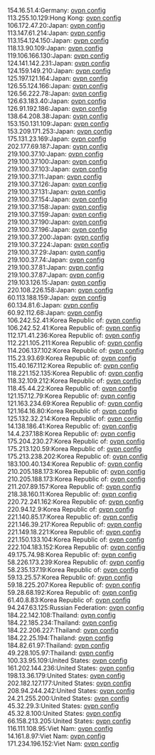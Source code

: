 154.16.51.4:Germany: [ovpn config](vpn/154_16_51_4.ovpn)  
113.255.10.129:Hong Kong: [ovpn config](vpn/113_255_10_129.ovpn)  
106.172.47.20:Japan: [ovpn config](vpn/106_172_47_20.ovpn)  
113.147.61.214:Japan: [ovpn config](vpn/113_147_61_214.ovpn)  
113.154.124.150:Japan: [ovpn config](vpn/113_154_124_150.ovpn)  
118.13.90.109:Japan: [ovpn config](vpn/118_13_90_109.ovpn)  
119.106.166.130:Japan: [ovpn config](vpn/119_106_166_130.ovpn)  
124.141.142.231:Japan: [ovpn config](vpn/124_141_142_231.ovpn)  
124.159.149.210:Japan: [ovpn config](vpn/124_159_149_210.ovpn)  
125.197.121.164:Japan: [ovpn config](vpn/125_197_121_164.ovpn)  
126.55.124.166:Japan: [ovpn config](vpn/126_55_124_166.ovpn)  
126.56.222.78:Japan: [ovpn config](vpn/126_56_222_78.ovpn)  
126.63.183.40:Japan: [ovpn config](vpn/126_63_183_40.ovpn)  
126.91.192.186:Japan: [ovpn config](vpn/126_91_192_186.ovpn)  
138.64.208.38:Japan: [ovpn config](vpn/138_64_208_38.ovpn)  
153.150.131.109:Japan: [ovpn config](vpn/153_150_131_109.ovpn)  
153.209.171.253:Japan: [ovpn config](vpn/153_209_171_253.ovpn)  
175.131.23.169:Japan: [ovpn config](vpn/175_131_23_169.ovpn)  
202.177.69.187:Japan: [ovpn config](vpn/202_177_69_187.ovpn)  
219.100.37.10:Japan: [ovpn config](vpn/219_100_37_10.ovpn)  
219.100.37.100:Japan: [ovpn config](vpn/219_100_37_100.ovpn)  
219.100.37.103:Japan: [ovpn config](vpn/219_100_37_103.ovpn)  
219.100.37.11:Japan: [ovpn config](vpn/219_100_37_11.ovpn)  
219.100.37.126:Japan: [ovpn config](vpn/219_100_37_126.ovpn)  
219.100.37.131:Japan: [ovpn config](vpn/219_100_37_131.ovpn)  
219.100.37.154:Japan: [ovpn config](vpn/219_100_37_154.ovpn)  
219.100.37.158:Japan: [ovpn config](vpn/219_100_37_158.ovpn)  
219.100.37.159:Japan: [ovpn config](vpn/219_100_37_159.ovpn)  
219.100.37.190:Japan: [ovpn config](vpn/219_100_37_190.ovpn)  
219.100.37.196:Japan: [ovpn config](vpn/219_100_37_196.ovpn)  
219.100.37.200:Japan: [ovpn config](vpn/219_100_37_200.ovpn)  
219.100.37.224:Japan: [ovpn config](vpn/219_100_37_224.ovpn)  
219.100.37.29:Japan: [ovpn config](vpn/219_100_37_29.ovpn)  
219.100.37.74:Japan: [ovpn config](vpn/219_100_37_74.ovpn)  
219.100.37.81:Japan: [ovpn config](vpn/219_100_37_81.ovpn)  
219.100.37.87:Japan: [ovpn config](vpn/219_100_37_87.ovpn)  
219.103.126.15:Japan: [ovpn config](vpn/219_103_126_15.ovpn)  
220.108.226.158:Japan: [ovpn config](vpn/220_108_226_158.ovpn)  
60.113.188.159:Japan: [ovpn config](vpn/60_113_188_159.ovpn)  
60.134.81.6:Japan: [ovpn config](vpn/60_134_81_6.ovpn)  
60.92.112.68:Japan: [ovpn config](vpn/60_92_112_68.ovpn)  
106.242.52.41:Korea Republic of: [ovpn config](vpn/106_242_52_41.ovpn)  
106.242.52.41:Korea Republic of: [ovpn config](vpn/106_242_52_41.ovpn)  
112.171.41.236:Korea Republic of: [ovpn config](vpn/112_171_41_236.ovpn)  
112.221.105.211:Korea Republic of: [ovpn config](vpn/112_221_105_211.ovpn)  
114.206.137.102:Korea Republic of: [ovpn config](vpn/114_206_137_102.ovpn)  
115.23.93.69:Korea Republic of: [ovpn config](vpn/115_23_93_69.ovpn)  
115.40.167.112:Korea Republic of: [ovpn config](vpn/115_40_167_112.ovpn)  
118.221.152.135:Korea Republic of: [ovpn config](vpn/118_221_152_135.ovpn)  
118.32.109.212:Korea Republic of: [ovpn config](vpn/118_32_109_212.ovpn)  
118.45.44.22:Korea Republic of: [ovpn config](vpn/118_45_44_22.ovpn)  
121.157.12.79:Korea Republic of: [ovpn config](vpn/121_157_12_79.ovpn)  
121.163.234.69:Korea Republic of: [ovpn config](vpn/121_163_234_69.ovpn)  
121.164.16.80:Korea Republic of: [ovpn config](vpn/121_164_16_80.ovpn)  
125.132.32.214:Korea Republic of: [ovpn config](vpn/125_132_32_214.ovpn)  
14.138.186.41:Korea Republic of: [ovpn config](vpn/14_138_186_41.ovpn)  
14.4.237.188:Korea Republic of: [ovpn config](vpn/14_4_237_188.ovpn)  
175.204.230.27:Korea Republic of: [ovpn config](vpn/175_204_230_27.ovpn)  
175.213.120.59:Korea Republic of: [ovpn config](vpn/175_213_120_59.ovpn)  
175.213.238.202:Korea Republic of: [ovpn config](vpn/175_213_238_202.ovpn)  
183.100.40.134:Korea Republic of: [ovpn config](vpn/183_100_40_134.ovpn)  
210.205.188.173:Korea Republic of: [ovpn config](vpn/210_205_188_173.ovpn)  
210.205.188.173:Korea Republic of: [ovpn config](vpn/210_205_188_173.ovpn)  
211.207.89.157:Korea Republic of: [ovpn config](vpn/211_207_89_157.ovpn)  
218.38.160.11:Korea Republic of: [ovpn config](vpn/218_38_160_11.ovpn)  
220.72.241.162:Korea Republic of: [ovpn config](vpn/220_72_241_162.ovpn)  
220.94.12.9:Korea Republic of: [ovpn config](vpn/220_94_12_9.ovpn)  
221.140.85.17:Korea Republic of: [ovpn config](vpn/221_140_85_17.ovpn)  
221.146.39.217:Korea Republic of: [ovpn config](vpn/221_146_39_217.ovpn)  
221.149.18.221:Korea Republic of: [ovpn config](vpn/221_149_18_221.ovpn)  
221.150.133.104:Korea Republic of: [ovpn config](vpn/221_150_133_104.ovpn)  
222.104.183.152:Korea Republic of: [ovpn config](vpn/222_104_183_152.ovpn)  
49.175.74.98:Korea Republic of: [ovpn config](vpn/49_175_74_98.ovpn)  
58.226.173.239:Korea Republic of: [ovpn config](vpn/58_226_173_239.ovpn)  
58.235.137.19:Korea Republic of: [ovpn config](vpn/58_235_137_19.ovpn)  
59.13.25.57:Korea Republic of: [ovpn config](vpn/59_13_25_57.ovpn)  
59.18.225.207:Korea Republic of: [ovpn config](vpn/59_18_225_207.ovpn)  
59.28.68.192:Korea Republic of: [ovpn config](vpn/59_28_68_192.ovpn)  
61.40.8.83:Korea Republic of: [ovpn config](vpn/61_40_8_83.ovpn)  
94.247.63.125:Russian Federation: [ovpn config](vpn/94_247_63_125.ovpn)  
184.22.142.108:Thailand: [ovpn config](vpn/184_22_142_108.ovpn)  
184.22.185.234:Thailand: [ovpn config](vpn/184_22_185_234.ovpn)  
184.22.206.227:Thailand: [ovpn config](vpn/184_22_206_227.ovpn)  
184.22.25.194:Thailand: [ovpn config](vpn/184_22_25_194.ovpn)  
184.82.61.97:Thailand: [ovpn config](vpn/184_82_61_97.ovpn)  
49.228.105.97:Thailand: [ovpn config](vpn/49_228_105_97.ovpn)  
100.33.95.109:United States: [ovpn config](vpn/100_33_95_109.ovpn)  
161.202.144.236:United States: [ovpn config](vpn/161_202_144_236.ovpn)  
198.13.36.179:United States: [ovpn config](vpn/198_13_36_179.ovpn)  
202.182.127.177:United States: [ovpn config](vpn/202_182_127_177.ovpn)  
208.94.244.242:United States: [ovpn config](vpn/208_94_244_242.ovpn)  
24.21.255.200:United States: [ovpn config](vpn/24_21_255_200.ovpn)  
45.32.29.3:United States: [ovpn config](vpn/45_32_29_3.ovpn)  
45.32.8.100:United States: [ovpn config](vpn/45_32_8_100.ovpn)  
66.158.213.205:United States: [ovpn config](vpn/66_158_213_205.ovpn)  
116.111.108.95:Viet Nam: [ovpn config](vpn/116_111_108_95.ovpn)  
14.161.8.97:Viet Nam: [ovpn config](vpn/14_161_8_97.ovpn)  
171.234.196.152:Viet Nam: [ovpn config](vpn/171_234_196_152.ovpn)  
